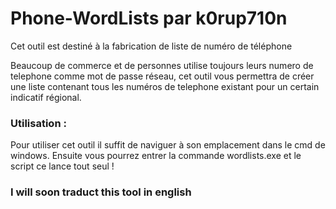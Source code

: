 <h1>Phone-WordLists par k0rup710n</h1>
<p>Cet outil est destiné à la fabrication de liste de numéro de téléphone</p>
<p>Beaucoup de commerce et de personnes utilise toujours leurs numero de telephone comme mot de passe réseau, cet outil vous permettra de créer une liste contenant tous les numéros de telephone existant pour un certain indicatif régional.<br>
<h3>Utilisation : </h3>
<p>Pour utiliser cet outil il suffit de naviguer à son emplacement dans le cmd de windows. Ensuite vous pourrez entrer la commande wordlists.exe et le script ce lance tout seul !</p>
<h3>I will soon traduct this tool in english</h3>
